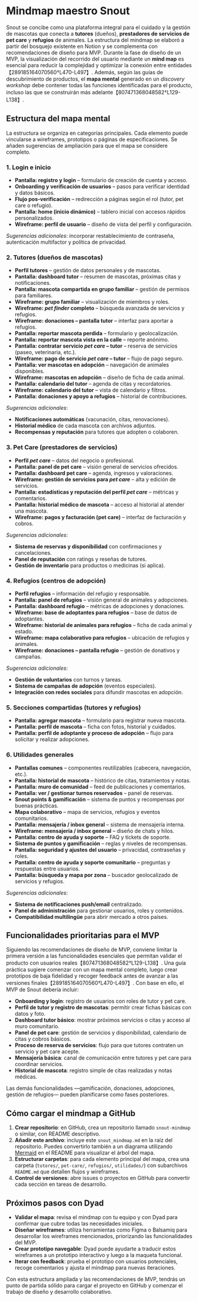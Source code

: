 # Mindmap maestro **Snout**

Snout se concibe como una plataforma integral para el cuidado y la gestión de mascotas que conecta a **tutores** (dueños), **prestadores de servicios de pet care** y **refugios** de animales.  La estructura del mindmap se elaboró a partir del bosquejo existente en Notion y se complementa con recomendaciones de diseño para MVP.  Durante la fase de diseño de un MVP, la visualización del recorrido del usuario mediante un **mind map** es esencial para reducir la complejidad y optimizar la conexión entre entidades【289185164070560†L470-L497】.  Además, según las guías de descubrimiento de productos, el **mapa mental** generado en un *discovery workshop* debe contener todas las funciones identificadas para el producto, incluso las que se construirán más adelante【807471368048582†L129-L138】.

## Estructura del mapa mental

La estructura se organiza en categorías principales. Cada elemento puede vincularse a wireframes, prototipos o páginas de especificaciones.  Se añaden sugerencias de ampliación para que el mapa se considere completo.

### 1. Login e inicio

- **Pantalla: registro y login** – formulario de creación de cuenta y acceso.
- **Onboarding y verificación de usuarios** – pasos para verificar identidad y datos básicos.
- **Flujo pos‑verificación** – redirección a páginas según el rol (tutor, pet care o refugio).
- **Pantalla: home (inicio dinámico)** – tablero inicial con accesos rápidos personalizados.
- **Wireframe: perfil de usuario** – diseño de vista del perfil y configuración.

*Sugerencias adicionales*: incorporar restablecimiento de contraseña, autenticación multifactor y política de privacidad.

### 2. Tutores (dueños de mascotas)

- **Perfil tutores** – gestión de datos personales y de mascotas.
- **Pantalla: dashboard tutor** – resumen de mascotas, próximas citas y notificaciones.
- **Pantalla: mascota compartida en grupo familiar** – gestión de permisos para familiares.
- **Wireframe: grupo familiar** – visualización de miembros y roles.
- **Wireframe: *pet finder* completo** – búsqueda avanzada de servicios y refugios.
- **Wireframe: donaciones – pantalla tutor** – interfaz para aportar a refugios.
- **Pantalla: reportar mascota perdida** – formulario y geolocalización.
- **Pantalla: reportar mascota vista en la calle** – reporte anónimo.
- **Pantalla: contratar servicio *pet care* – tutor** – reserva de servicios (paseo, veterinaria, etc.).
- **Wireframe: pago de servicio *pet care* – tutor** – flujo de pago seguro.
- **Pantalla: ver mascotas en adopción** – navegación de animales disponibles.
- **Wireframe: mascotas en adopción** – diseño de ficha de cada animal.
- **Pantalla: calendario del tutor** – agenda de citas y recordatorios.
- **Wireframe: calendario del tutor** – vista de calendario y filtros.
- **Pantalla: donaciones y apoyo a refugios** – historial de contribuciones.

*Sugerencias adicionales*: 

- **Notificaciones automáticas** (vacunación, citas, renovaciones).
- **Historial médico** de cada mascota con archivos adjuntos.
- **Recompensas y reputación** para tutores que adopten o colaboren.

### 3. Pet Care (prestadores de servicios)

- **Perfil *pet care*** – datos del negocio o profesional.
- **Pantalla: panel de pet care** – visión general de servicios ofrecidos.
- **Pantalla: dashboard pet care** – agenda, ingresos y valoraciones.
- **Wireframe: gestión de servicios para *pet care*** – alta y edición de servicios.
- **Pantalla: estadísticas y reputación del perfil *pet care*** – métricas y comentarios.
- **Pantalla: historial médico de mascota** – acceso al historial al atender una mascota.
- **Wireframe: pagos y facturación (pet care)** – interfaz de facturación y cobros.

*Sugerencias adicionales*:

- **Sistema de reservas y disponibilidad** con confirmaciones y cancelaciones.
- **Panel de reputación** con ratings y reseñas de tutores.
- **Gestión de inventario** para productos o medicinas (si aplica).

### 4. Refugios (centros de adopción)

- **Perfil refugios** – información del refugio y responsable.
- **Pantalla: panel de refugios** – visión general de animales y adopciones.
- **Pantalla: dashboard refugio** – métricas de adopciones y donaciones.
- **Wireframe: base de adoptantes para refugios** – base de datos de adoptantes.
- **Wireframe: historial de animales para refugios** – ficha de cada animal y estado.
- **Wireframe: mapa colaborativo para refugios** – ubicación de refugios y animales.
- **Wireframe: donaciones – pantalla refugio** – gestión de donativos y campañas.

*Sugerencias adicionales*:

- **Gestión de voluntarios** con turnos y tareas.
- **Sistema de campañas de adopción** (eventos especiales).
- **Integración con redes sociales** para difundir mascotas en adopción.

### 5. Secciones compartidas (tutores y refugios)

- **Pantalla: agregar mascota** – formulario para registrar nueva mascota.
- **Pantalla: perfil de mascota** – ficha con fotos, historial y cuidados.
- **Pantalla: perfil de adoptante y proceso de adopción** – flujo para solicitar y realizar adopciones.

### 6. Utilidades generales

- **Pantallas comunes** – componentes reutilizables (cabecera, navegación, etc.).
- **Pantalla: historial de mascota** – histórico de citas, tratamientos y notas.
- **Pantalla: muro de comunidad** – feed de publicaciones y comentarios.
- **Pantalla: ver / gestionar turnos reservados** – panel de reservas.
- **Snout points & gamificación** – sistema de puntos y recompensas por buenas prácticas.
- **Mapa colaborativo** – mapa de servicios, refugios y eventos comunitarios.
- **Pantalla: mensajería / inbox general** – sistema de mensajería interna.
- **Wireframe: mensajería / inbox general** – diseño de chats y hilos.
- **Pantalla: centro de ayuda y soporte** – FAQ y tickets de soporte.
- **Sistema de puntos y gamificación** – reglas y niveles de recompensas.
- **Pantalla: seguridad y ajustes del usuario** – privacidad, contraseñas y roles.
- **Pantalla: centro de ayuda y soporte comunitario** – preguntas y respuestas entre usuarios.
- **Pantalla: búsqueda y mapa por zona** – buscador geolocalizado de servicios y refugios.

*Sugerencias adicionales*:

- **Sistema de notificaciones push/email** centralizado.
- **Panel de administración** para gestionar usuarios, roles y contenidos.
- **Compatibilidad multilingüe** para abrir mercado a otros países.

## Funcionalidades prioritarias para el MVP

Siguiendo las recomendaciones de diseño de MVP, conviene limitar la primera versión a las funcionalidades esenciales que permitan validar el producto con usuarios reales【807471368048582†L129-L138】.  Una guía práctica sugiere comenzar con un mapa mental completo, luego crear prototipos de baja fidelidad y recoger feedback antes de avanzar a las versiones finales【289185164070560†L470-L497】.  Con base en ello, el MVP de Snout debería incluir:

- **Onboarding y login**: registro de usuarios con roles de tutor y pet care.
- **Perfil de tutor y registro de mascotas**: permitir crear fichas básicas con datos y foto.
- **Dashboard tutor básico**: mostrar próximos servicios o citas y acceso al muro comunitario.
- **Panel de pet care**: gestión de servicios y disponibilidad, calendario de citas y cobros básicos.
- **Proceso de reserva de servicios**: flujo para que tutores contraten un servicio y pet care acepte.
- **Mensajería básica**: canal de comunicación entre tutores y pet care para coordinar servicios.
- **Historial de mascota**: registro simple de citas realizadas y notas médicas.

Las demás funcionalidades —gamificación, donaciones, adopciones, gestión de refugios— pueden planificarse como fases posteriores.

## Cómo cargar el mindmap a GitHub

1. **Crear repositorio**: en GitHub, crea un repositorio llamado `snout-mindmap` o similar, con README descriptivo.
2. **Añadir este archivo**: incluye este `snout_mindmap.md` en la raíz del repositorio.  Puedes convertirlo también a un diagrama utilizando [Mermaid](https://mermaid.js.org) en el README para visualizar el árbol del mapa.
3. **Estructurar carpetas**: para cada elemento principal del mapa, crea una carpeta (`tutores/`, `pet-care/`, `refugios/`, `utilidades/`) con subarchivos `README.md` que detallen flujos y wireframes.
4. **Control de versiones**: abre issues o proyectos en GitHub para convertir cada sección en tareas de desarrollo.

## Próximos pasos con Dyad

- **Validar el mapa**: revisa el mindmap con tu equipo y con Dyad para confirmar que cubre todas las necesidades iniciales.
- **Diseñar wireframes**: utiliza herramientas como Figma o Balsamiq para desarrollar los wireframes mencionados, priorizando las funcionalidades del MVP.
- **Crear prototipo navegable**: Dyad puede ayudarte a traducir estos wireframes a un prototipo interactivo y luego a la maqueta funcional.
- **Iterar con feedback**: prueba el prototipo con usuarios potenciales, recoge comentarios y ajusta el mindmap para nuevas iteraciones.

Con esta estructura ampliada y las recomendaciones de MVP, tendrás un punto de partida sólido para cargar el proyecto en GitHub y comenzar el trabajo de diseño y desarrollo colaborativo.
